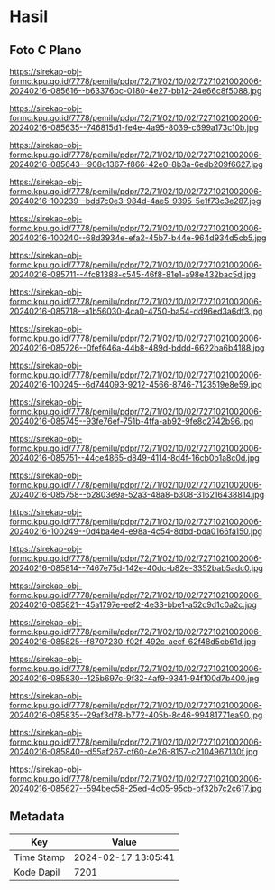 # Hasil

## Foto C Plano

https://sirekap-obj-formc.kpu.go.id/7778/pemilu/pdpr/72/71/02/10/02/7271021002006-20240216-085616--b63376bc-0180-4e27-bb12-24e66c8f5088.jpg

https://sirekap-obj-formc.kpu.go.id/7778/pemilu/pdpr/72/71/02/10/02/7271021002006-20240216-085635--746815d1-fe4e-4a95-8039-c699a173c10b.jpg

https://sirekap-obj-formc.kpu.go.id/7778/pemilu/pdpr/72/71/02/10/02/7271021002006-20240216-085643--908c1367-f866-42e0-8b3a-6edb209f6627.jpg

https://sirekap-obj-formc.kpu.go.id/7778/pemilu/pdpr/72/71/02/10/02/7271021002006-20240216-100239--bdd7c0e3-984d-4ae5-9395-5e1f73c3e287.jpg

https://sirekap-obj-formc.kpu.go.id/7778/pemilu/pdpr/72/71/02/10/02/7271021002006-20240216-100240--68d3934e-efa2-45b7-b44e-964d934d5cb5.jpg

https://sirekap-obj-formc.kpu.go.id/7778/pemilu/pdpr/72/71/02/10/02/7271021002006-20240216-085711--4fc81388-c545-46f8-81e1-a98e432bac5d.jpg

https://sirekap-obj-formc.kpu.go.id/7778/pemilu/pdpr/72/71/02/10/02/7271021002006-20240216-085718--a1b56030-4ca0-4750-ba54-dd96ed3a6df3.jpg

https://sirekap-obj-formc.kpu.go.id/7778/pemilu/pdpr/72/71/02/10/02/7271021002006-20240216-085726--0fef646a-44b8-489d-bddd-6622ba6b4188.jpg

https://sirekap-obj-formc.kpu.go.id/7778/pemilu/pdpr/72/71/02/10/02/7271021002006-20240216-100245--6d744093-9212-4566-8746-7123519e8e59.jpg

https://sirekap-obj-formc.kpu.go.id/7778/pemilu/pdpr/72/71/02/10/02/7271021002006-20240216-085745--93fe76ef-751b-4ffa-ab92-9fe8c2742b96.jpg

https://sirekap-obj-formc.kpu.go.id/7778/pemilu/pdpr/72/71/02/10/02/7271021002006-20240216-085751--44ce4865-d849-4114-8d4f-16cb0b1a8c0d.jpg

https://sirekap-obj-formc.kpu.go.id/7778/pemilu/pdpr/72/71/02/10/02/7271021002006-20240216-085758--b2803e9a-52a3-48a8-b308-316216438814.jpg

https://sirekap-obj-formc.kpu.go.id/7778/pemilu/pdpr/72/71/02/10/02/7271021002006-20240216-100249--0d4ba4e4-e98a-4c54-8dbd-bda0166fa150.jpg

https://sirekap-obj-formc.kpu.go.id/7778/pemilu/pdpr/72/71/02/10/02/7271021002006-20240216-085814--7467e75d-142e-40dc-b82e-3352bab5adc0.jpg

https://sirekap-obj-formc.kpu.go.id/7778/pemilu/pdpr/72/71/02/10/02/7271021002006-20240216-085821--45a1797e-eef2-4e33-bbe1-a52c9d1c0a2c.jpg

https://sirekap-obj-formc.kpu.go.id/7778/pemilu/pdpr/72/71/02/10/02/7271021002006-20240216-085825--f8707230-f02f-492c-aecf-62f48d5cb61d.jpg

https://sirekap-obj-formc.kpu.go.id/7778/pemilu/pdpr/72/71/02/10/02/7271021002006-20240216-085830--125b697c-9f32-4af9-9341-94f100d7b400.jpg

https://sirekap-obj-formc.kpu.go.id/7778/pemilu/pdpr/72/71/02/10/02/7271021002006-20240216-085835--29af3d78-b772-405b-8c46-99481771ea90.jpg

https://sirekap-obj-formc.kpu.go.id/7778/pemilu/pdpr/72/71/02/10/02/7271021002006-20240216-085840--d55af267-cf60-4e26-8157-c2104967130f.jpg

https://sirekap-obj-formc.kpu.go.id/7778/pemilu/pdpr/72/71/02/10/02/7271021002006-20240216-085627--594bec58-25ed-4c05-95cb-bf32b7c2c617.jpg


## Metadata

| Key        | Value               |
| ---------- | ------------------- |
| Time Stamp | 2024-02-17 13:05:41 |
| Kode Dapil | 7201                |



